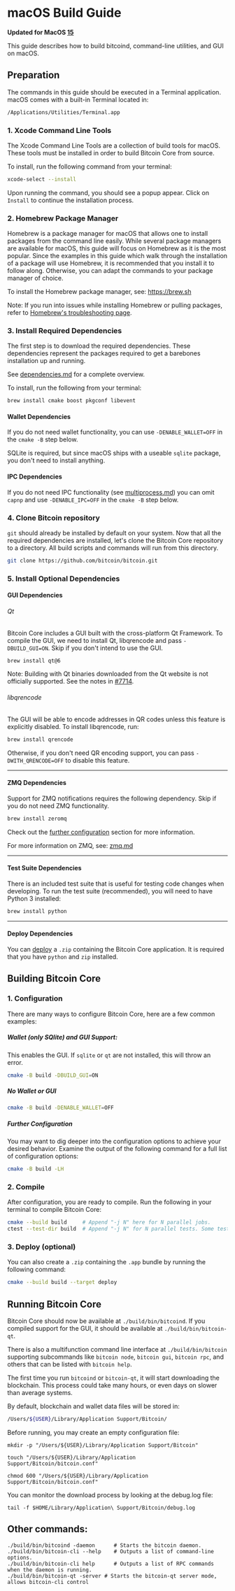 # macOS Build Guide

**Updated for MacOS [15](https://www.apple.com/macos/macos-sequoia/)**

This guide describes how to build bitcoind, command-line utilities, and GUI on macOS.

## Preparation

The commands in this guide should be executed in a Terminal application.
macOS comes with a built-in Terminal located in:

```bash
/Applications/Utilities/Terminal.app
```

### 1. Xcode Command Line Tools

The Xcode Command Line Tools are a collection of build tools for macOS.
These tools must be installed in order to build Bitcoin Core from source.

To install, run the following command from your terminal:

``` bash
xcode-select --install
```

Upon running the command, you should see a popup appear.
Click on `Install` to continue the installation process.

### 2. Homebrew Package Manager

Homebrew is a package manager for macOS that allows one to install packages from the command line easily.
While several package managers are available for macOS, this guide will focus on Homebrew as it is the most popular.
Since the examples in this guide which walk through the installation of a package will use Homebrew, it is recommended that you install it to follow along.
Otherwise, you can adapt the commands to your package manager of choice.

To install the Homebrew package manager, see: https://brew.sh

Note: If you run into issues while installing Homebrew or pulling packages, refer to [Homebrew's troubleshooting page](https://docs.brew.sh/Troubleshooting).

### 3. Install Required Dependencies

The first step is to download the required dependencies.
These dependencies represent the packages required to get a barebones installation up and running.

See [dependencies.md](dependencies.md) for a complete overview.

To install, run the following from your terminal:

``` bash
brew install cmake boost pkgconf libevent
```

#### Wallet Dependencies

If you do not need wallet functionality, you can use `-DENABLE_WALLET=OFF` in
the `cmake -B` step below.

SQLite is required, but since macOS ships with a useable `sqlite` package, you don't need to
install anything.

#### IPC Dependencies

If you do not need IPC functionality (see [multiprocess.md](multiprocess.md))
you can omit `capnp` and use `-DENABLE_IPC=OFF` in the `cmake -B` step below.

### 4. Clone Bitcoin repository

`git` should already be installed by default on your system.
Now that all the required dependencies are installed, let's clone the Bitcoin Core repository to a directory.
All build scripts and commands will run from this directory.

``` bash
git clone https://github.com/bitcoin/bitcoin.git
```

### 5. Install Optional Dependencies

#### GUI Dependencies

###### Qt

Bitcoin Core includes a GUI built with the cross-platform Qt Framework. To compile the GUI, we need to install
Qt, libqrencode and pass `-DBUILD_GUI=ON`. Skip if you don't intend to use the GUI.

``` bash
brew install qt@6
```

Note: Building with Qt binaries downloaded from the Qt website is not officially supported.
See the notes in [#7714](https://github.com/bitcoin/bitcoin/issues/7714).

###### libqrencode

The GUI will be able to encode addresses in QR codes unless this feature is explicitly disabled. To install libqrencode, run:

``` bash
brew install qrencode
```

Otherwise, if you don't need QR encoding support, you can pass `-DWITH_QRENCODE=OFF` to disable this feature.

---

#### ZMQ Dependencies

Support for ZMQ notifications requires the following dependency.
Skip if you do not need ZMQ functionality.

``` bash
brew install zeromq
```

Check out the [further configuration](#further-configuration) section for more information.

For more information on ZMQ, see: [zmq.md](zmq.md)

---

#### Test Suite Dependencies

There is an included test suite that is useful for testing code changes when developing.
To run the test suite (recommended), you will need to have Python 3 installed:

``` bash
brew install python
```

---

#### Deploy Dependencies

You can [deploy](#3-deploy-optional) a `.zip` containing the Bitcoin Core application.
It is required that you have `python` and `zip` installed.

## Building Bitcoin Core

### 1. Configuration

There are many ways to configure Bitcoin Core, here are a few common examples:

##### Wallet (only SQlite) and GUI Support:

This enables the GUI.
If `sqlite` or `qt` are not installed, this will throw an error.

``` bash
cmake -B build -DBUILD_GUI=ON
```

##### No Wallet or GUI

``` bash
cmake -B build -DENABLE_WALLET=OFF
```

##### Further Configuration

You may want to dig deeper into the configuration options to achieve your desired behavior.
Examine the output of the following command for a full list of configuration options:

``` bash
cmake -B build -LH
```

### 2. Compile

After configuration, you are ready to compile.
Run the following in your terminal to compile Bitcoin Core:

``` bash
cmake --build build     # Append "-j N" here for N parallel jobs.
ctest --test-dir build  # Append "-j N" for N parallel tests. Some tests are disabled if Python 3 is not available.
```

### 3. Deploy (optional)

You can also create a  `.zip` containing the `.app` bundle by running the following command:

``` bash
cmake --build build --target deploy
```

## Running Bitcoin Core

Bitcoin Core should now be available at `./build/bin/bitcoind`.
If you compiled support for the GUI, it should be available at `./build/bin/bitcoin-qt`.

There is also a multifunction command line interface at `./build/bin/bitcoin`
supporting subcommands like `bitcoin node`, `bitcoin gui`, `bitcoin rpc`, and
others that can be listed with `bitcoin help`.

The first time you run `bitcoind` or `bitcoin-qt`, it will start downloading the blockchain.
This process could take many hours, or even days on slower than average systems.

By default, blockchain and wallet data files will be stored in:

``` bash
/Users/${USER}/Library/Application Support/Bitcoin/
```

Before running, you may create an empty configuration file:

```shell
mkdir -p "/Users/${USER}/Library/Application Support/Bitcoin"

touch "/Users/${USER}/Library/Application Support/Bitcoin/bitcoin.conf"

chmod 600 "/Users/${USER}/Library/Application Support/Bitcoin/bitcoin.conf"
```

You can monitor the download process by looking at the debug.log file:

```shell
tail -f $HOME/Library/Application\ Support/Bitcoin/debug.log
```

## Other commands:

```shell
./build/bin/bitcoind -daemon      # Starts the bitcoin daemon.
./build/bin/bitcoin-cli --help    # Outputs a list of command-line options.
./build/bin/bitcoin-cli help      # Outputs a list of RPC commands when the daemon is running.
./build/bin/bitcoin-qt -server # Starts the bitcoin-qt server mode, allows bitcoin-cli control
```
